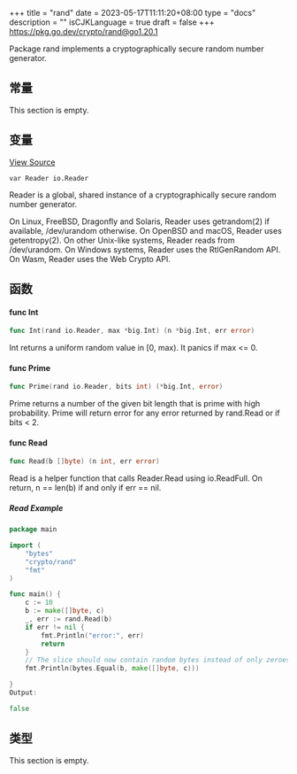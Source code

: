 +++
title = "rand"
date = 2023-05-17T11:11:20+08:00
type = "docs"
description = ""
isCJKLanguage = true
draft = false
+++
https://pkg.go.dev/crypto/rand@go1.20.1



Package rand implements a cryptographically secure random number generator.


## 常量 

This section is empty.

## 变量

[View Source](https://cs.opensource.google/go/go/+/go1.20.1:src/crypto/rand/rand.go;l=20)

```
var Reader io.Reader
```

Reader is a global, shared instance of a cryptographically secure random number generator.

On Linux, FreeBSD, Dragonfly and Solaris, Reader uses getrandom(2) if available, /dev/urandom otherwise. On OpenBSD and macOS, Reader uses getentropy(2). On other Unix-like systems, Reader reads from /dev/urandom. On Windows systems, Reader uses the RtlGenRandom API. On Wasm, Reader uses the Web Crypto API.

## 函数

#### func Int 

``` go
func Int(rand io.Reader, max *big.Int) (n *big.Int, err error)
```

Int returns a uniform random value in [0, max). It panics if max <= 0.

#### func Prime 

``` go
func Prime(rand io.Reader, bits int) (*big.Int, error)
```

Prime returns a number of the given bit length that is prime with high probability. Prime will return error for any error returned by rand.Read or if bits < 2.

#### func Read 

``` go
func Read(b []byte) (n int, err error)
```

Read is a helper function that calls Reader.Read using io.ReadFull. On return, n == len(b) if and only if err == nil.

##### Read Example

```go
package main

import (
	"bytes"
	"crypto/rand"
	"fmt"
)

func main() {
	c := 10
	b := make([]byte, c)
	_, err := rand.Read(b)
	if err != nil {
		fmt.Println("error:", err)
		return
	}
	// The slice should now contain random bytes instead of only zeroes.
	fmt.Println(bytes.Equal(b, make([]byte, c)))

}
Output:

false
```



## 类型

This section is empty.